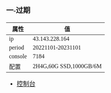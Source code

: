 <span  style="font-family: Simsun,serif; font-size: 17px; ">

### 一-过期

| 属性      | 值                      |
|---------|------------------------|
| ip      | 43.143.228.164         |
| period  | 20221101-20231101      |
| console | 7184                   |
| 配置      | 2H4G,60G SSD,1000GB/6M |

- [控制台](https://console.cloud.tencent.com/lighthouse/instance)

</span>